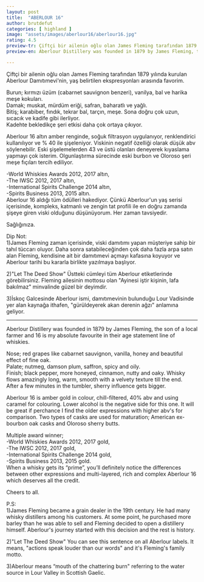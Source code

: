 ```yaml
---
layout: post
title:  "ABERLOUR 16"
author: brutdefut
categories: [ highland ]
image: "assets/images/aberlour16/aberlour16.jpg"
rating: 4.5
preview-tr: Çiftçi bir ailenin oğlu olan James Fleming tarafından 1879 yılında kurulan Aberlour Damıtımevi'nin, yaş belirtilen ekspresyonları arasında favorim.   
preview-en: Aberlour Distillery was founded in 1879 by James Fleming, the son of a local farmer and 16 is my absolute favourite in their age statement line of whiskies. 

---
```


Çiftçi bir ailenin oğlu olan James Fleming tarafından 1879 yılında kurulan Aberlour Damıtımevi'nin, yaş belirtilen ekspresyonları arasında favorim. 

Burun; kırmızı üzüm (cabarnet sauvignon benzeri), vanilya, bal ve harika meşe kokuları.  
Damak; muskat, mürdüm eriği, safran, baharatlı ve yağlı.  
Bitiş; karabiber, fındık, tekrar bal, tarçın, meşe. Sona doğru çok uzun, sıcacık ve kadife gibi ilerliyor.  
Kadehte bekledikçe şeri etkisi daha çok ortaya çıkıyor. 

Aberlour 16 altın amber renginde, soğuk filtrasyon uygulanıyor, renklendirici kullanılıyor ve % 40 ile şişeleniyor. Viskinin negatif özelliği olarak düşük abv söylenebilir. Eski şişelemelerden 43 ve üstü olanları deneyerek kıyaslama yapmayı çok isterim. Olgunlaştırma sürecinde eski burbon ve Oloroso şeri meşe fıçıları tercih ediliyor. 

-World Whiskies Awards 2012, 2017 altın,  
-The IWSC 2012, 2017 altın,  
-International Spirits Challenge 2014 altın,  
-Spirits Business 2013, 2015 altın.  
Aberlour 16 aldığı tüm ödülleri hakediyor. Çünkü Aberlour'un yaş serisi içerisinde, kompleks, katmanlı ve zengin tat profili ile en doğru zamanda şişeye giren viski olduğunu düşünüyorum. Her zaman tavsiyedir. 

Sağlığınıza.

Dip Not:  
1)James Fleming zaman içerisinde, viski damıtımı yapan müşteriye sahip bir tahıl tüccarı oluyor. Daha sonra satabileceğinden çok daha fazla arpa satın alan Fleming, kendisine ait bir damıtımevi açmayı kafasına koyuyor ve Aberlour tarihi bu kararla birlikte yazılmaya başlıyor.  

2)"Let The Deed Show"
Üstteki cümleyi tüm Aberlour etiketlerinde görebilirsiniz. Fleming ailesinin mottosu olan "Ayinesi iştir kişinin, lafa bakılmaz" minvalinde güzel bir deyimdir. 

3)İskoç Galcesinde Aberlour ismi, damıtımevinin bulunduğu Lour Vadisinde yer alan kaynağa ithafen, "gürüldeyerek akan derenin ağzı" anlamına geliyor.  
 
-----------------------------------------------

<p id="english"></p>

Aberlour Distillery was founded in 1879 by James Fleming, the son of a local farmer and 16 is my absolute favourite in their age statement line of whiskies. 

Nose; red grapes like cabarnet sauvignon, vanilla, honey and beautiful effect of fine oak.  
Palate; nutmeg, damson plum, saffron, spicy and oily.   
Finish; black pepper, more honeyed, cinnamon, nutty and oaky. Whisky flows amazingly long, warm, smooth with a velvety texture till the end.   
After a few minutes in the tumbler, sherry influence gets bigger.  

Aberlour 16 is amber gold in colour, chill-filtered, 40% abv and using caramel for colouring. Lower alcohol is the negative side for this one. It will be great if perchance I find the older expressions with higher abv's for comparison. Two types of casks are used for maturation; American ex-bourbon oak casks and Oloroso sherry butts.  

Multiple award winner;  
-World Whiskies Awards 2012, 2017 gold,  
-The IWSC 2012, 2017 gold,  
-International Spirits Challenge 2014 gold,  
-Spirits Business 2013, 2015 gold.   
When a whisky gets its “prime”, you’ll definitely notice the differences between other expressions and  multi-layered, rich and complex Aberlour 16 which deserves all the credit.  

Cheers to all.  

P.S:  
1)James Fleming became a grain dealer in the 19th century. He had many whisky distillers among his customers. At some point, he purchased more barley than he was able to sell and Fleming decided to open a distillery himself. Aberlour's journey started with this decision and the rest is history.  

2)"Let The Deed Show"
You can see this sentence on all Aberlour labels. It means, "actions speak louder than our words" and it's Fleming's family motto.  

3)Aberlour means “mouth of the chattering burn"  referring to the water source in Lour Valley in Scottish Gaelic.  
  
